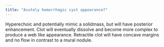 ```yaml
---
title: "Acutely hemorrhagic cyst appearance?"
---
```

Hyperechoic and potentially mimic a solidmass, but will have posterior enhancement. Clot will eventually dissolve and become more complex to produce a web like appearance. Retractile clot will have concave margins and no flow in contrast to a mural nodule.

